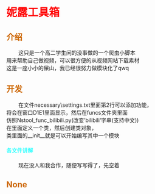 # <span style="color: #FF0000;">妮露工具箱</span>

## <span style="color: #CC6600;">介绍</span>
&nbsp;&nbsp;&nbsp;&nbsp;&nbsp;&nbsp;&nbsp;&nbsp;这只是一个高二学生闲的没事做的一个爬虫小脚本<br>
用来帮助自己做视频，可以很方便的从视频网站下载素材<br>
这是一座小小的屎山，我已经很努力做模块化了qwq
## <span style="color: #CC6600;">开发</span>
&nbsp;&nbsp;&nbsp;&nbsp;&nbsp;&nbsp;&nbsp;&nbsp;在文件necessary\settings.txt里面第2行可以添加功能，<br>
将会在窗口D1E1里面显示，然后在funcs文件夹里面<br>
仿照Nstool_func_bilibili.py(改变’bilibili‘字串(支持中文))<br>
在里面定义一个类，然后创建类对象，<br>
类里面的__init__就是可以开始编写其中一个模块<br>
#### <span style="color: #33FFFF;">各文件讲解</span>
&nbsp;&nbsp;&nbsp;&nbsp;&nbsp;&nbsp;&nbsp;&nbsp;现在没人和我合作，随便写写得了，先空着
## <span style="color: #CC6600;">None</span>
